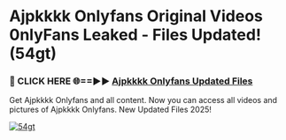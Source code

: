 # Ajpkkkk Onlyfans Original Videos 0nlyFans Leaked - Files Updated! (54gt)

<h3>🔴 CLICK HERE 🌐==►► <a href="https://tinyurl.com/4seja8ks" rel="nofollow">Ajpkkkk Onlyfans Updated Files</a></h3>

Get Ajpkkkk Onlyfans and all content. Now you can access all videos and pictures of Ajpkkkk Onlyfans. New Updated Files 2025!

[![54gt](https://i.imgur.com/EWjZXRe.gif)](https://tinyurl.com/4seja8ks)
